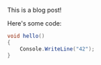 [category]: <> (general)
[date]: <> (2024/08/10)
[title]: <> (hello world)

This is a blog post!

Here's some code:

```cs
void hello()
{
    Console.WriteLine("42");
}
```
